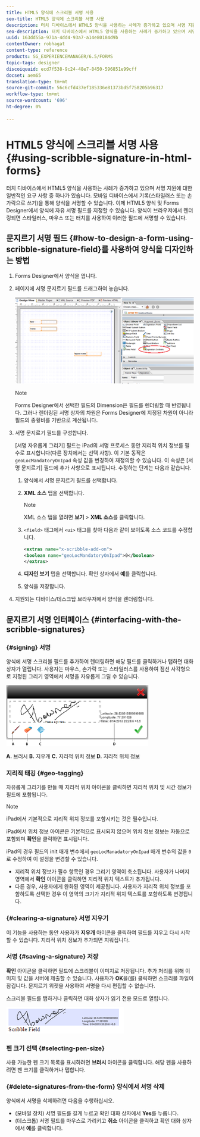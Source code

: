 ```yaml
---
title: HTML5 양식에 스크리블 서명 사용
seo-title: HTML5 양식에 스크리블 서명 사용
description: 터치 디바이스에서 HTML5 양식을 사용하는 사례가 증가하고 있으며 서명 지원에 대한 일반적인 요구 사항 중 하나가 있습니다. 모바일 디바이스에서 문서에 서명하는 것이 일반적으로 통용되는 방식으로 사용되고 있습니다.
seo-description: 터치 디바이스에서 HTML5 양식을 사용하는 사례가 증가하고 있으며 서명 지원에 대한 일반적인 요구 사항 중 하나가 있습니다. 모바일 디바이스에서 문서에 서명하는 것이 일반적으로 통용되는 방식으로 사용되고 있습니다.
uuid: 163dd55a-971a-4dd4-93a7-a14e80184d9b
contentOwner: robhagat
content-type: reference
products: SG_EXPERIENCEMANAGER/6.5/FORMS
topic-tags: designer
discoiquuid: ecd7f538-9c24-48e7-8450-596851e99cff
docset: aem65
translation-type: tm+mt
source-git-commit: 56c6cfd437ef185336e81373bd5f758205b96317
workflow-type: tm+mt
source-wordcount: '696'
ht-degree: 0%

---
```



# HTML5 양식에 스크리블 서명 사용{#using-scribble-signature-in-html-forms}

터치 디바이스에서 HTML5 양식을 사용하는 사례가 증가하고 있으며 서명 지원에 대한 일반적인 요구 사항 중 하나가 있습니다. 모바일 디바이스에서 기록(스타일러스 또는 손가락으로 쓰기)을 통해 양식을 서명할 수 있습니다. 이제 HTML5 양식 및 Forms Designer에서 양식에 자유 서명 필드를 지정할 수 있습니다. 양식이 브라우저에서 렌더링되면 스타일러스, 마우스 또는 터치를 사용하여 이러한 필드에 서명할 수 있습니다.

## 문지르기 서명 필드 {#how-to-design-a-form-using-scribble-signature-field}를 사용하여 양식을 디자인하는 방법

1. Forms Designer에서 양식을 엽니다.
1. 페이지에 서명 문지르기 필드를 드래그하여 놓습니다.

   ![designer_scribble](assets/designer_scribble.png)

   >[!NOTE]
   >
   >Forms Designer에서 선택한 필드의 Dimension은 필드를 렌더링할 때 반영됩니다. 그러나 렌더링된 서명 상자의 차원은 Forms Designer에 지정된 차원이 아니라 필드의 종횡비를 기반으로 계산됩니다.

1. 서명 문지르기 필드를 구성합니다.

   [서명 자유롭게 그리기] 필드는 iPad의 서명 프로세스 동안 지리적 위치 정보를 필수로 표시합니다(다른 장치에서는 선택 사항). 이 기본 동작은 `geoLocMandatoryOnIpad` 속성 값을 변경하여 재정의할 수 있습니다. 이 속성은 [서명 문지르기] 필드에 추가 사항으로 표시됩니다. 수정하는 단계는 다음과 같습니다.

   1. 양식에서 서명 문지르기 필드를 선택합니다.
   1. **XML 소스** 탭을 선택합니다.

      >[!NOTE]
      >
      >XML 소스 탭을 열려면 **보기** > **XML 소스**&#x200B;를 클릭합니다.

   1. `<field>` 태그에서 `<ui>` 태그를 찾아 다음과 같이 보이도록 소스 코드를 수정합니다.

      ```xml
      <extras name="x-scribble-add-on">
      <boolean name="geoLocMandatoryOnIpad">0</boolean>
      </extras>
      ```

   1. **디자인 보기** 탭을 선택합니다. 확인 상자에서 **예**&#x200B;를 클릭합니다.
   1. 양식을 저장합니다.

1. 지원되는 디바이스/데스크탑 브라우저에서 양식을 렌더링합니다.

## 문지르기 서명 인터페이스 {#interfacing-with-the-scribble-signatures}

### {#signing} 서명

양식에 서명 스크리블 필드를 추가하여 렌더링하면 해당 필드를 클릭하거나 탭하면 대화 상자가 열립니다. 사용자는 마우스, 손가락 또는 스타일러스를 사용하여 점선 사각형으로 지정된 그리기 영역에서 서명을 자유롭게 그릴 수 있습니다.

![위치 정보](assets/geolocation.png)

**A.** 브러시  **B.** 지우개  **C.** 지리적 위치 정보  **D.** 지리적 위치 정보

### 지리적 태깅 {#geo-tagging}

자유롭게 그리기를 만들 때 지리적 위치 아이콘을 클릭하면 지리적 위치 및 시간 정보가 필드에 포함됩니다.

>[!NOTE]
iPad에서 기본적으로 지리적 위치 정보를 포함시키는 것은 필수입니다.

iPad에서 위치 정보 아이콘은 기본적으로 표시되지 않으며 위치 정보 정보는 자동으로 포함되며 **확인**&#x200B;을 클릭하면 표시됩니다.

iPad의 경우 필드의 init 매개 변수에서 `geoLocManadatoryOnIpad` 매개 변수의 값을 `0`로 수정하여 이 설정을 변경할 수 있습니다.

* 지리적 위치 정보가 필수 항목인 경우 그리기 영역이 축소됩니다. 사용자가 나머지 영역에서 **확인** 아이콘을 클릭하면 지리적 위치 텍스트가 추가됩니다.
* 다른 경우, 사용자에게 완화된 영역이 제공됩니다. 사용자가 지리적 위치 정보를 포함하도록 선택한 경우 이 영역의 크기가 지리적 위치 텍스트를 포함하도록 변경됩니다.

### {#clearing-a-signature} 서명 지우기

이 기능을 사용하는 동안 사용자가 **지우개** 아이콘을 클릭하여 필드를 지우고 다시 시작할 수 있습니다. 지리적 위치 정보가 추가되면 지워집니다.

### 서명 {#saving-a-signature} 저장

**확인** 아이콘을 클릭하면 필드에 스크리블이 이미지로 저장됩니다. 추가 처리를 위해 이미지 및 값을 서버에 제출할 수 있습니다. 사용자가 **OK**&#x200B;을(를) 클릭하면 스크리블 파일이 잠깁니다. 문지르기 위젯을 사용하여 서명을 다시 편집할 수 없습니다.

스크리블 필드를 탭하거나 클릭하면 대화 상자가 읽기 전용 모드로 열립니다.

![1](assets/3.png)

### 펜 크기 선택 {#selecting-pen-size}

사용 가능한 펜 크기 목록을 표시하려면 **브러시** 아이콘을 클릭합니다. 해당 펜을 사용하려면 펜 크기를 클릭하거나 탭합니다.

### {#delete-signatures-from-the-form} 양식에서 서명 삭제

양식에서 서명을 삭제하려면 다음을 수행하십시오.

* (모바일 장치) 서명 필드를 길게 누르고 확인 대화 상자에서 **Yes**&#x200B;를 누릅니다.
* (데스크톱) 서명 필드를 마우스로 가리키고 **취소** 아이콘을 클릭하고 확인 대화 상자에서 **예**&#x200B;를 클릭합니다.
